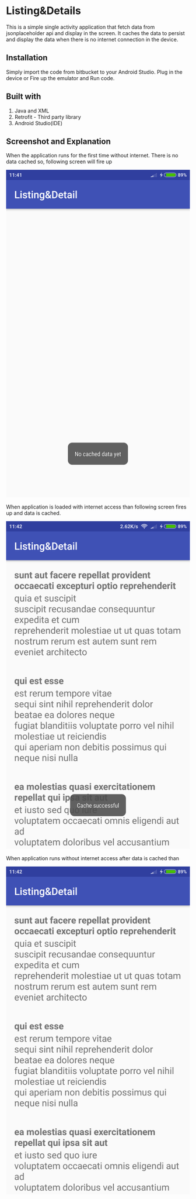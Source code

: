 # Listing&Details

This is a simple single activity application that fetch data from jsonplaceholder api and display in the screen. It caches the data to persist and display the data when there is no internet connection in the device.

## Installation
Simply import the code from bitbucket to your Android Studio. Plug in the device or Fire up the emulator and Run code.

## Built with
 1. Java and XML
 2. Retrofit - Third party library
 3. Android Studio(IDE)

## Screenshot and Explanation

When the application runs for the first time without internet. There is no data cached so, following screen will fire up


![Alt first_time](screenshots/open_first_time.png?raw=true)


When application is loaded with internet access than following screen fires up and data is cached.


![Alt with_internet](screenshots/with_internet.png?raw=true)


When application runs without internet access after data is cached than


![Alt without_internet](screenshots/without_internet.png?raw=true)